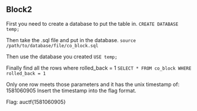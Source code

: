 Block2
--

First you need to create a database to put the table in. 
```CREATE DATABASE temp;```

Then take the .sql file and put in the database.
```source /path/to/database/file/co_block.sql```

Then use the database you created
```USE temp;```

Finally find all the rows where rolled_back = 1 
```SELECT * FROM co_block WHERE rolled_back = 1```

Only one row meets those parameters and it has the unix timestamp of: 1581060905
Insert the timestamp into the flag format. 

Flag: auctf{1581060905}


